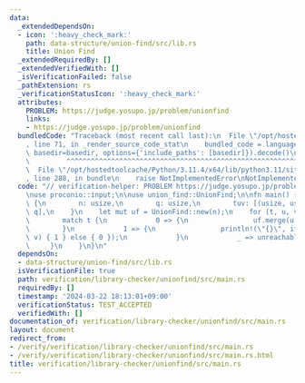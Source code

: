 ```yaml
---
data:
  _extendedDependsOn:
  - icon: ':heavy_check_mark:'
    path: data-structure/union-find/src/lib.rs
    title: Union Find
  _extendedRequiredBy: []
  _extendedVerifiedWith: []
  _isVerificationFailed: false
  _pathExtension: rs
  _verificationStatusIcon: ':heavy_check_mark:'
  attributes:
    PROBLEM: https://judge.yosupo.jp/problem/unionfind
    links:
    - https://judge.yosupo.jp/problem/unionfind
  bundledCode: "Traceback (most recent call last):\n  File \"/opt/hostedtoolcache/Python/3.11.4/x64/lib/python3.11/site-packages/onlinejudge_verify/documentation/build.py\"\
    , line 71, in _render_source_code_stat\n    bundled_code = language.bundle(stat.path,\
    \ basedir=basedir, options={'include_paths': [basedir]}).decode()\n          \
    \         ^^^^^^^^^^^^^^^^^^^^^^^^^^^^^^^^^^^^^^^^^^^^^^^^^^^^^^^^^^^^^^^^^^^^^^^^^^^^^^^^^\n\
    \  File \"/opt/hostedtoolcache/Python/3.11.4/x64/lib/python3.11/site-packages/onlinejudge_verify/languages/rust.py\"\
    , line 288, in bundle\n    raise NotImplementedError\nNotImplementedError\n"
  code: "// verification-helper: PROBLEM https://judge.yosupo.jp/problem/unionfind\n\
    \nuse proconio::input;\n\nuse union_find::UnionFind;\n\nfn main() {\n    input!\
    \ {\n        n: usize,\n        q: usize,\n        tuv: [(usize, usize, usize);\
    \ q],\n    }\n    let mut uf = UnionFind::new(n);\n    for (t, u, v) in tuv {\n\
    \        match t {\n            0 => {\n                uf.merge(u, v);\n    \
    \        }\n            1 => {\n                println!(\"{}\", if uf.same(u,\
    \ v) { 1 } else { 0 });\n            }\n            _ => unreachable!(),\n   \
    \     }\n    }\n}\n"
  dependsOn:
  - data-structure/union-find/src/lib.rs
  isVerificationFile: true
  path: verification/library-checker/unionfind/src/main.rs
  requiredBy: []
  timestamp: '2024-03-22 18:13:01+09:00'
  verificationStatus: TEST_ACCEPTED
  verifiedWith: []
documentation_of: verification/library-checker/unionfind/src/main.rs
layout: document
redirect_from:
- /verify/verification/library-checker/unionfind/src/main.rs
- /verify/verification/library-checker/unionfind/src/main.rs.html
title: verification/library-checker/unionfind/src/main.rs
---
```

